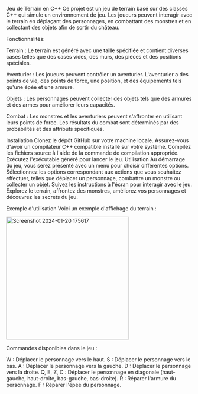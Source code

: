 Jeu de Terrain en C++
Ce projet est un jeu de terrain basé sur des classes C++ qui simule un environnement de jeu. Les joueurs peuvent interagir avec le terrain en déplaçant des personnages, en combattant des monstres et en collectant des objets afin de sortir du château.

Fonctionnalités:

Terrain : Le terrain est généré avec une taille spécifiée et contient diverses cases telles que des cases vides, des murs, des pièces et des positions spéciales.

Aventurier : Les joueurs peuvent contrôler un aventurier. L'aventurier a des points de vie, des points de force, une position, et des équipements tels qu'une épée et une armure.

Objets : Les personnages peuvent collecter des objets tels que des armures et des armes pour améliorer leurs capacités.

Combat : Les monstres et les aventuriers peuvent s'affronter en utilisant leurs points de force. Les résultats du combat sont déterminés par des probabilités et des attributs spécifiques.

Installation
Clonez le dépôt GitHub sur votre machine locale.
Assurez-vous d'avoir un compilateur C++ compatible installé sur votre système.
Compilez les fichiers source à l'aide de la commande de compilation appropriée.
Exécutez l'exécutable généré pour lancer le jeu.
Utilisation
Au démarrage du jeu, vous serez présenté avec un menu pour choisir différentes options. Sélectionnez les options correspondant aux actions que vous souhaitez effectuer, telles que déplacer un personnage, combattre un monstre ou collecter un objet. Suivez les instructions à l'écran pour interagir avec le jeu. Explorez le terrain, affrontez des monstres, améliorez vos personnages et découvrez les secrets du jeu.

Exemple d'utilisation
Voici un exemple d'affichage du terrain :

<img width="332" alt="Screenshot 2024-01-20 175617" src="https://github.com/ArezkiBazizi/Jeux-Aventurier/assets/144291687/4dbe24b7-3c22-4000-842c-b6d68295904f">



Commandes disponibles dans le jeu :

W : Déplacer le personnage vers le haut.
S : Déplacer le personnage vers le bas.
A : Déplacer le personnage vers la gauche.
D : Déplacer le personnage vers la droite.
Q, E, Z, C : Déplacer le personnage en diagonale (haut-gauche, haut-droite, bas-gauche, bas-droite).
R : Réparer l'armure du personnage.
F : Réparer l'épée du personnage.
